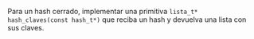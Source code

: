 Para un hash cerrado, implementar una primitiva `lista_t* hash_claves(const hash_t*)` que reciba un hash y devuelva una lista con sus claves.

